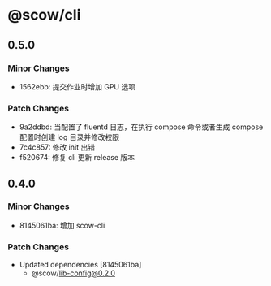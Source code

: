# @scow/cli

## 0.5.0

### Minor Changes

- 1562ebb: 提交作业时增加 GPU 选项

### Patch Changes

- 9a2ddbd: 当配置了 fluentd 日志，在执行 compose 命令或者生成 compose 配置时创建 log 目录并修改权限
- 7c4c857: 修改 init 出错
- f520674: 修复 cli 更新 release 版本

## 0.4.0

### Minor Changes

- 8145061ba: 增加 scow-cli

### Patch Changes

- Updated dependencies [8145061ba]
  - @scow/lib-config@0.2.0
